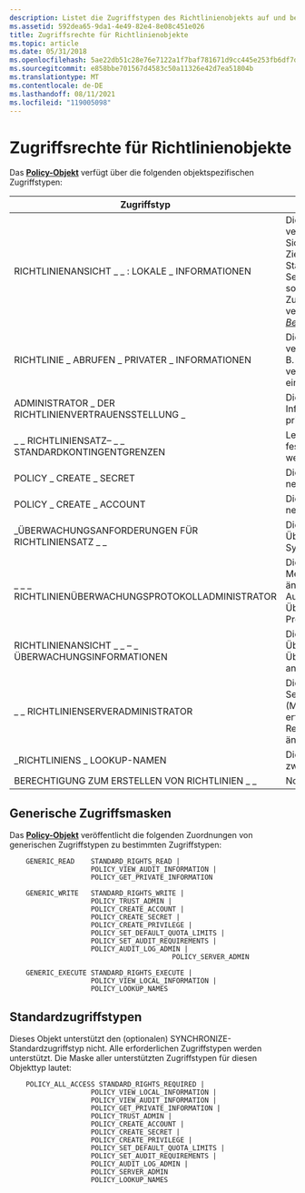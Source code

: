 ```yaml
---
description: Listet die Zugriffstypen des Richtlinienobjekts auf und beschreibt sie.
ms.assetid: 592dea65-9da1-4e49-82e4-8e08c451e026
title: Zugriffsrechte für Richtlinienobjekte
ms.topic: article
ms.date: 05/31/2018
ms.openlocfilehash: 5ae22db51c28e76e7122a1f7baf781671d9cc445e253fb6df7d63f87e3f7e921
ms.sourcegitcommit: e858bbe701567d4583c50a11326e42d7ea51804b
ms.translationtype: MT
ms.contentlocale: de-DE
ms.lasthandoff: 08/11/2021
ms.locfileid: "119005098"
---
```

# <a name="policy-object-access-rights"></a>Zugriffsrechte für Richtlinienobjekte

Das [**Policy-Objekt**](policy-object.md) verfügt über die folgenden objektspezifischen Zugriffstypen:



| Zugriffstyp                         | Beschreibung                                                                                                                                                                                                                                                                                                                                                        |
|-------------------------------------|--------------------------------------------------------------------------------------------------------------------------------------------------------------------------------------------------------------------------------------------------------------------------------------------------------------------------------------------------------------------|
| RICHTLINIENANSICHT \_ \_ : LOKALE \_ INFORMATIONEN    | Dieser Zugriffstyp ist erforderlich, um die verschiedenen Sicherheitsrichtlinieninformationen des Zielsystems zu lesen. Dies schließt die Standardkontingent-, Überwachungs-, Serverstatus- und Rolleninformationen sowie Vertrauensinformationen ein. Dieser Zugriffstyp ist auch erforderlich, um vertrauenswürdige Domänen, Konten und [*Berechtigungen*](/windows/desktop/SecGloss/p-gly)aufzuzählen. |
| RICHTLINIE \_ ABRUFEN \_ PRIVATER \_ INFORMATIONEN   | Dieser Zugriffstyp ist erforderlich, um vertrauliche Informationen anzuzeigen, z. B. die Namen von Konten, die für vertrauenswürdige Domänenbeziehungen eingerichtet wurden.                                                                                                                                                                                                                              |
| ADMINISTRATOR \_ DER RICHTLINIENVERTRAUENSSTELLUNG \_                | Dieser Zugriffstyp ist erforderlich, um die Informationen zur Kontodomäne oder zur primären Domäne zu ändern.                                                                                                                                                                                                                                                                             |
| \_ \_ RICHTLINIENSATZ– \_ \_ STANDARDKONTINGENTGRENZEN | Legen Sie die Standardsystemkontingente fest, die auf Benutzerkonten angewendet werden.                                                                                                                                                                                                                                                                                                   |
| POLICY \_ CREATE \_ SECRET              | Dieser Zugriffstyp ist erforderlich, um ein neues Private Data-Objekt zu erstellen.                                                                                                                                                                                                                                                                                                    |
| POLICY \_ CREATE \_ ACCOUNT             | Dieser Zugriffstyp ist erforderlich, um ein neues [**Kontoobjekt**](account-object.md) zu erstellen.                                                                                                                                                                                                                                                                               |
| \_ÜBERWACHUNGSANFORDERUNGEN FÜR RICHTLINIENSATZ \_ \_    | Dieser Zugriffstyp ist erforderlich, um die Überwachungsanforderungen des Systems zu aktualisieren.                                                                                                                                                                                                                                                                                      |
| \_ \_ \_ RICHTLINIENÜBERWACHUNGSPROTOKOLLADMINISTRATOR           | Dieser Zugriffstyp ist erforderlich, um die Merkmale des Überwachungspfads zu ändern, z. B. die maximale Größe oder den Aufbewahrungszeitraum für Überwachungsdatensätze, oder um das Protokoll zu löschen.                                                                                                                                                                                               |
| RICHTLINIENANSICHT \_ \_ – \_ ÜBERWACHUNGSINFORMATIONEN    | Dieser Zugriffstyp ist erforderlich, um Überwachungspfad- oder Überwachungsanforderungsinformationen anzuzeigen.                                                                                                                                                                                                                                                                                  |
| \_ \_ RICHTLINIENSERVERADMINISTRATOR               | Dieser Zugriffstyp ist erforderlich, um die Serverstatus- oder Rolleninformationen (Master/Replikat) zu ändern. Es ist auch erforderlich, die Informationen zur Replikatquelle und zum Kontonamen zu ändern.                                                                                                                                                                                           |
| \_RICHTLINIENS \_ LOOKUP-NAMEN               | Dieser Zugriffstyp ist erforderlich, um zwischen Namen und SIDs zu übersetzen.                                                                                                                                                                                                                                                                                                    |
| BERECHTIGUNG ZUM ERSTELLEN VON RICHTLINIEN \_ \_           | Noch nicht unterstützt.                                                                                                                                                                                                                                                                                                                                                 |



 

## <a name="generic-access-masks"></a>Generische Zugriffsmasken

Das [**Policy-Objekt**](policy-object.md) veröffentlicht die folgenden Zuordnungen von generischen Zugriffstypen zu bestimmten Zugriffstypen:

``` syntax
    GENERIC_READ    STANDARD_RIGHTS_READ |
                    POLICY_VIEW_AUDIT_INFORMATION |
                    POLICY_GET_PRIVATE_INFORMATION

    GENERIC_WRITE   STANDARD_RIGHTS_WRITE |
                    POLICY_TRUST_ADMIN |
                    POLICY_CREATE_ACCOUNT |
                    POLICY_CREATE_SECRET |
                    POLICY_CREATE_PRIVILEGE |
                    POLICY_SET_DEFAULT_QUOTA_LIMITS |
                    POLICY_SET_AUDIT_REQUIREMENTS |
                    POLICY_AUDIT_LOG_ADMIN |
                                        POLICY_SERVER_ADMIN

    GENERIC_EXECUTE STANDARD_RIGHTS_EXECUTE |
                    POLICY_VIEW_LOCAL_INFORMATION |
                    POLICY_LOOKUP_NAMES
```

## <a name="standard-access-types"></a>Standardzugriffstypen

Dieses Objekt unterstützt den (optionalen) SYNCHRONIZE-Standardzugriffstyp nicht. Alle erforderlichen Zugriffstypen werden unterstützt. Die Maske aller unterstützten Zugriffstypen für diesen Objekttyp lautet:

``` syntax
    POLICY_ALL_ACCESS STANDARD_RIGHTS_REQUIRED |
                    POLICY_VIEW_LOCAL_INFORMATION |
                    POLICY_VIEW_AUDIT_INFORMATION |
                    POLICY_GET_PRIVATE_INFORMATION |
                    POLICY_TRUST_ADMIN |
                    POLICY_CREATE_ACCOUNT |
                    POLICY_CREATE_SECRET |
                    POLICY_CREATE_PRIVILEGE |
                    POLICY_SET_DEFAULT_QUOTA_LIMITS |
                    POLICY_SET_AUDIT_REQUIREMENTS |
                    POLICY_AUDIT_LOG_ADMIN |
                    POLICY_SERVER_ADMIN
                    POLICY_LOOKUP_NAMES
```

 

 
